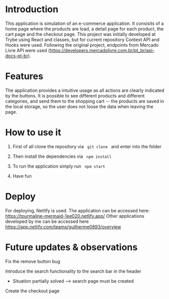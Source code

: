 # Introduction

This application is simulation of an e-commerce application. It consisits of a home page where the products are load, a detail page for each product, the cart page and the checkout page. This project was initially developed at Trybe using React and classes, but for current repository Context API and Hooks were used. Following the original project, endpoints from Mercado Livre API were used (https://developers.mercadolivre.com.br/pt_br/api-docs-pt-br). 

# Features

The application provides a intuitive usage as all actions are clearly indicated by the buttons. It is possible to see different products and different categories, and send them to the shopping cart -- the products are saved in the local storage, so the user does not loose the data when leaving the page. 

# How to use it 
   
1) First of all clone the repository via <code> git clone </code>  and enter into the folder 

2) Then install the dependencies via <code> npm install </code>

3) To run the application simply run <code> npm start </code>

4) Have fun

# Deploy

For deploying, Netlify is used. The application can be accessed here: https://tourmaline-mermaid-1ee020.netlify.app/
Other applications developed by me can be accessed here https://app.netlify.com/teams/guilherme0893/overview

# Future updates & observations

Fix the remove button bug

Introduce the search functionality to the search bar in the header
   - Situation partially solved --> search page must be created

Create the checkout page
